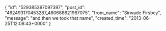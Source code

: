 {
   "id": "529385397097397",
   "post_id": "462493170453287_480688621967075",
   "from_name": "Sirwade Firsbey",
   "message": "and then we took that name",
   "created_time": "2013-06-25T12:08:43+0000"
 }
